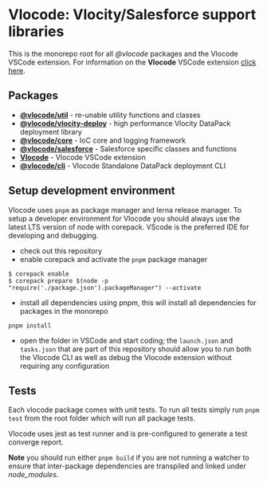 # **Vlocode**: Vlocity/Salesforce support libraries

This is the monorepo root for all *@vlocode* packages and the Vlocode VSCode extension. For information on the **Vlocode** VSCode extension [click here](packages/vscode-extension/README.md).

## Packages
- [**@vlocode/util**](packages/util) - re-unable utility functions and classes
- [**@vlocode/vlocity-deploy**](packages/vlocity-deploy) - high performance Vlocity DataPack deployment library
- [**@vlocode/core**](packages/core) - IoC core and logging framework
- [**@vlocode/salesforce**](packages/salesforce) - Salesforce specific classes and functions
- [**Vlocode**](packages/vscode-extension) - Vlocode VSCode extension
- [**@vlocode/cli**](packages/cli) - Vlocode Standalone DataPack deployment CLI

## Setup development environment
Vlocode uses `pnpm` as package manager and lerna release manager. To setup a developer environment for Vlocode you should always use the latest LTS version of node with corepack. VScode is the preferred IDE for developing and debugging.  

- check out this repository
- enable corepack and activate the `pnpm` package manager
```shell
$ corepack enable 
$ corepack prepare $(node -p "require('./package.json').packageManager") --activate
```
- install all dependencies using pnpm, this will install all dependencies for packages in the monorepo
```shell
pnpm install
```
- open the folder in VSCode and start coding; the `launch.json` and `tasks.json` that are part of this repository should allow you to run both the Vlocode CLI as well as debug the Vlocode extension without requiring any configuration

## Tests
Each vlocode package comes with unit tests. To run all tests simply run `pnpm test` from the root folder which will run all package tests. 

Vlocode uses jest as test runner and is pre-configured to generate a test converge report.

**Note** you should run either `pnpm build` if you are not running a watcher to ensure that inter-package dependencies are transpiled and linked under *node_modules*.

